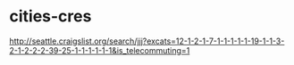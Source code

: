 # cities-cres

http://seattle.craigslist.org/search/jjj?excats=12-1-2-1-7-1-1-1-1-1-19-1-1-3-2-1-2-2-2-39-25-1-1-1-1-1-1&is_telecommuting=1
